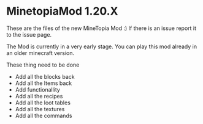 # MinetopiaMod 1.20.X
These are the files of the new MineTopia Mod :)
If there is an issue report it to the issue page.

The Mod is currently in a very early stage. You can play this mod already in an older minecraft version. 

These thing need to be done
<!-- TOC -->
* Add all the blocks back
* Add all the Items back
* Add functionallity
* Add all the recipes
* Add all the loot tables
* Add all the textures
* Add all the commands
<!-- TOC -->
